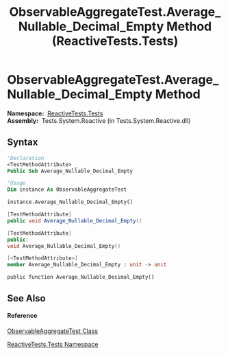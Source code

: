﻿---
title: ObservableAggregateTest.Average_Nullable_Decimal_Empty Method  (ReactiveTests.Tests)
TOCTitle: Average_Nullable_Decimal_Empty Method
ms:assetid: M:ReactiveTests.Tests.ObservableAggregateTest.Average_Nullable_Decimal_Empty
ms:mtpsurl: https://msdn.microsoft.com/en-us/library/reactivetests.tests.observableaggregatetest.average_nullable_decimal_empty(v=VS.103)
ms:contentKeyID: 36620216
ms.date: 06/28/2011
mtps_version: v=VS.103
f1_keywords:
- ReactiveTests.Tests.ObservableAggregateTest.Average_Nullable_Decimal_Empty
dev_langs:
- CSharp
- JScript
- VB
- FSharp
- c++
---

# ObservableAggregateTest.Average\_Nullable\_Decimal\_Empty Method

**Namespace:**  [ReactiveTests.Tests](hh289046\(v=vs.103\).md)  
**Assembly:**  Tests.System.Reactive (in Tests.System.Reactive.dll)

## Syntax

``` vb
'Declaration
<TestMethodAttribute> _
Public Sub Average_Nullable_Decimal_Empty
```

``` vb
'Usage
Dim instance As ObservableAggregateTest

instance.Average_Nullable_Decimal_Empty()
```

``` csharp
[TestMethodAttribute]
public void Average_Nullable_Decimal_Empty()
```

``` c++
[TestMethodAttribute]
public:
void Average_Nullable_Decimal_Empty()
```

``` fsharp
[<TestMethodAttribute>]
member Average_Nullable_Decimal_Empty : unit -> unit 
```

``` jscript
public function Average_Nullable_Decimal_Empty()
```

## See Also

#### Reference

[ObservableAggregateTest Class](hh314823\(v=vs.103\).md)

[ReactiveTests.Tests Namespace](hh289046\(v=vs.103\).md)

